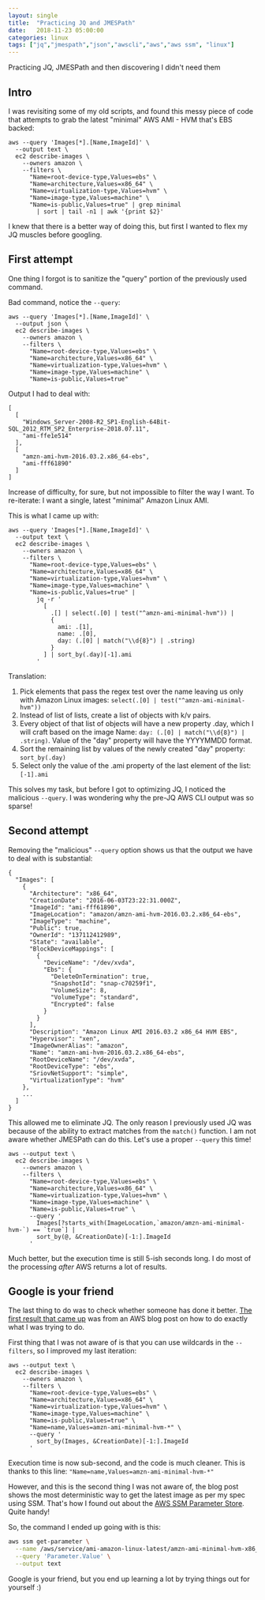 ```yaml
---
layout: single
title:  "Practicing JQ and JMESPath"
date:   2018-11-23 05:00:00
categories: linux
tags: ["jq","jmespath","json","awscli","aws","aws ssm", "linux"]
---
```


Practicing JQ, JMESPath and then discovering I didn't need them

## Intro

I was revisiting some of my old scripts, and found this messy piece of code that attempts to grab the latest "minimal" AWS AMI - HVM that's EBS backed:

```
aws --query 'Images[*].[Name,ImageId]' \
  --output text \
  ec2 describe-images \
    --owners amazon \
    --filters \
      "Name=root-device-type,Values=ebs" \
      "Name=architecture,Values=x86_64" \
      "Name=virtualization-type,Values=hvm" \
      "Name=image-type,Values=machine" \
      "Name=is-public,Values=true" | grep minimal
        | sort | tail -n1 | awk '{print $2}'
```

I knew that there is a better way of doing this, but first I wanted to flex my JQ muscles before googling.

## First attempt

One thing I forgot is to sanitize the "query" portion of the previously used command.

Bad command, notice the `--query`:

```
aws --query 'Images[*].[Name,ImageId]' \
  --output json \
  ec2 describe-images \
    --owners amazon \
    --filters \
      "Name=root-device-type,Values=ebs" \
      "Name=architecture,Values=x86_64" \
      "Name=virtualization-type,Values=hvm" \
      "Name=image-type,Values=machine" \
      "Name=is-public,Values=true"
```

Output I had to deal with:
```
[
  [
    "Windows_Server-2008-R2_SP1-English-64Bit-SQL_2012_RTM_SP2_Enterprise-2018.07.11",
    "ami-ffe1e514"
  ],
  [
    "amzn-ami-hvm-2016.03.2.x86_64-ebs",
    "ami-fff61890"
  ]
]
```

Increase of difficulty, for sure, but not impossible to filter the way I want. To re-iterate: I want a single, latest "minimal" Amazon Linux AMI.

This is what I came up with:

```
aws --query 'Images[*].[Name,ImageId]' \
  --output text \
  ec2 describe-images \
    --owners amazon \
    --filters \
      "Name=root-device-type,Values=ebs" \
      "Name=architecture,Values=x86_64" \
      "Name=virtualization-type,Values=hvm" \
      "Name=image-type,Values=machine" \
      "Name=is-public,Values=true" |
        jq -r '
          [
            .[] | select(.[0] | test("^amzn-ami-minimal-hvm")) |
            {
              ami: .[1],
              name: .[0],
              day: (.[0] | match("\\d{8}") | .string)
            }
          ] | sort_by(.day)[-1].ami
        '
```

Translation:

1. Pick elements that pass the regex test over the name leaving us only with Amazon Linux images: `select(.[0] | test("^amzn-ami-minimal-hvm"))`
1. Instead of list of lists, create a list of objects with k/v pairs.
1. Every object of that list of objects will have a new property .day, which I will craft based on the image Name: `day: (.[0] | match("\\d{8}") | .string)`. Value of the "day" property will have the YYYYMMDD format.
1. Sort the remaining list by values of the newly created "day" property: `sort_by(.day)`
1. Select only the value of the .ami property of the last element of the list: `[-1].ami`

This solves my task, but before I got to optimizing JQ, I noticed the malicious `--query`. I was wondering why the pre-JQ AWS CLI output was so sparse!


## Second attempt

Removing the "malicious" `--query` option shows us that the output we have to deal with is substantial:


```
{
  "Images": [
    {
      "Architecture": "x86_64",
      "CreationDate": "2016-06-03T23:22:31.000Z",
      "ImageId": "ami-fff61890",
      "ImageLocation": "amazon/amzn-ami-hvm-2016.03.2.x86_64-ebs",
      "ImageType": "machine",
      "Public": true,
      "OwnerId": "137112412989",
      "State": "available",
      "BlockDeviceMappings": [
        {
          "DeviceName": "/dev/xvda",
          "Ebs": {
            "DeleteOnTermination": true,
            "SnapshotId": "snap-c70259f1",
            "VolumeSize": 8,
            "VolumeType": "standard",
            "Encrypted": false
          }
        }
      ],
      "Description": "Amazon Linux AMI 2016.03.2 x86_64 HVM EBS",
      "Hypervisor": "xen",
      "ImageOwnerAlias": "amazon",
      "Name": "amzn-ami-hvm-2016.03.2.x86_64-ebs",
      "RootDeviceName": "/dev/xvda",
      "RootDeviceType": "ebs",
      "SriovNetSupport": "simple",
      "VirtualizationType": "hvm"
    },
    ...
  ]
}
```

This allowed me to eliminate JQ. The only reason I previously used JQ was because of the ability to extract matches from the `match()` function. I am not aware whether JMESPath can do this. Let's use a proper `--query` this time!

```
aws --output text \
  ec2 describe-images \
    --owners amazon \
    --filters \
      "Name=root-device-type,Values=ebs" \
      "Name=architecture,Values=x86_64" \
      "Name=virtualization-type,Values=hvm" \
      "Name=image-type,Values=machine" \
      "Name=is-public,Values=true" \
      --query '
        Images[?starts_with(ImageLocation,`amazon/amzn-ami-minimal-hvm-`) == `true`] |
        sort_by(@, &CreationDate)[-1:].ImageId
      '
```

Much better, but the execution time is still 5-ish seconds long. I do most of the processing *after* AWS returns a lot of results.

## Google is your friend

The last thing to do was to check whether someone has done it better. [The first result that came up][Amazon blog post on selecting the latest image] was from an AWS blog post on how to do exactly what I was trying to do.

First thing that I was not aware of is that you can use wildcards in the `--filters`, so I improved my last iteration:

```
aws --output text \
  ec2 describe-images \
    --owners amazon \
    --filters \
      "Name=root-device-type,Values=ebs" \
      "Name=architecture,Values=x86_64" \
      "Name=virtualization-type,Values=hvm" \
      "Name=image-type,Values=machine" \
      "Name=is-public,Values=true" \
      "Name=name,Values=amzn-ami-minimal-hvm-*" \
      --query '
        sort_by(Images, &CreationDate)[-1:].ImageId
      '
```

Execution time is now sub-second, and the code is much cleaner. This is thanks to this line: `"Name=name,Values=amzn-ami-minimal-hvm-*"`

However, and this is the second thing I was not aware of, the blog post shows the most deterministic way to get the latest image as per my spec using SSM. That's how I found out about the [AWS SSM Parameter Store][AWS SSM Parameter Store]. Quite handy!

So, the command I ended up going with is this:

```bash
aws ssm get-parameter \
  --name /aws/service/ami-amazon-linux-latest/amzn-ami-minimal-hvm-x86_64-ebs \
  --query 'Parameter.Value' \
  --output text
```

Google is your friend, but you end up learning a lot by trying things out for yourself :)


[Amazon blog post on selecting the latest image]: https://aws.amazon.com/blogs/compute/query-for-the-latest-amazon-linux-ami-ids-using-aws-systems-manager-parameter-store/]
[AWS SSM Parameter Store]: https://docs.aws.amazon.com/systems-manager/latest/userguide/systems-manager-paramstore.html
